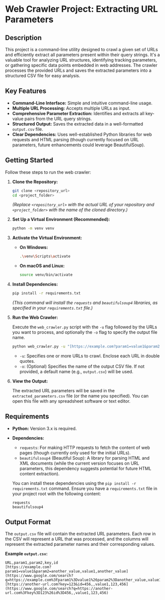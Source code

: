 # Web Crawler Project: Extracting URL Parameters

## Description

This project is a command-line utility designed to crawl a given set of URLs and efficiently extract all parameters present within their query strings. It's a valuable tool for analyzing URL structures, identifying tracking parameters, or gathering specific data points embedded in web addresses. The crawler processes the provided URLs and saves the extracted parameters into a structured CSV file for easy analysis.

## Key Features

* **Command-Line Interface:** Simple and intuitive command-line usage.
* **Multiple URL Processing:** Accepts multiple URLs as input.
* **Comprehensive Parameter Extraction:** Identifies and extracts all key-value pairs from the URL query strings.
* **Structured Output:** Saves the extracted data in a well-formatted `output.csv` file.
* **Clear Dependencies:** Uses well-established Python libraries for web requests and HTML parsing (though currently focused on URL parameters, future enhancements could leverage BeautifulSoup).

## Getting Started

Follow these steps to run the web crawler:

1.  **Clone the Repository:**
    ```bash
    git clone <repository_url>
    cd <project_folder>
    ```
    *(Replace `<repository_url>` with the actual URL of your repository and `<project_folder>` with the name of the cloned directory.)*

2.  **Set Up a Virtual Environment (Recommended):**
    ```bash
    python -m venv venv
    ```

3.  **Activate the Virtual Environment:**
    * **On Windows:**
        ```bash
        .\venv\Scripts\activate
        ```
    * **On macOS and Linux:**
        ```bash
        source venv/bin/activate
        ```

4.  **Install Dependencies:**
    ```bash
    pip install -r requirements.txt
    ```
    *(This command will install the `requests` and `beautifulsoup4` libraries, as specified in your `requirements.txt` file.)*

5.  **Run the Web Crawler:**

    Execute the `web_crawler.py` script with the `-u` flag followed by the URLs you want to process, and optionally the `-o` flag to specify the output file name.

    ```bash
    python web_crawler.py -u "[https://example.com?param1=value1&param2=another_value](https://www.google.com/search?q=https://example.com%3Fparam1%3Dvalue1%26param2%3Danother_value)" "[https://another-url.com?key=123&id=456](https://www.google.com/search?q=https://another-url.com%3Fkey%3D123%26id%3D456)" -o extracted_parameters.csv
    ```

    * `-u`: Specifies one or more URLs to crawl. Enclose each URL in double quotes.
    * `-o`: (Optional) Specifies the name of the output CSV file. If not provided, a default name (e.g., `output.csv`) will be used.

6.  **View the Output:**

    The extracted URL parameters will be saved in the `extracted_parameters.csv` file (or the name you specified). You can open this file with any spreadsheet software or text editor.

## Requirements

* **Python:** Version 3.x is required.
* **Dependencies:**
    * `requests`: For making HTTP requests to fetch the content of web pages (though currently only used for the initial URLs).
    * `beautifulsoup4` (Beautiful Soup): A library for parsing HTML and XML documents (while the current version focuses on URL parameters, this dependency suggests potential for future HTML content extraction).

    You can install these dependencies using the `pip install -r requirements.txt` command. Ensure you have a `requirements.txt` file in your project root with the following content:

    ```
    requests
    beautifulsoup4
    ```

## Output Format

The `output.csv` file will contain the extracted URL parameters. Each row in the CSV will represent a URL that was processed, and the columns will represent the extracted parameter names and their corresponding values.

**Example `output.csv`:**

```csv
URL,param1,param2,key,id
[https://example.com?param1=value1&param2=another_value,value1,another_value](https://www.google.com/search?q=https://example.com%3Fparam1%3Dvalue1%26param2%3Danother_value,value1,another_value),,
[https://another-url.com?key=123&id=456,,value1,123,456](https://www.google.com/search?q=https://another-url.com%3Fkey%3D123%26id%3D456,,value1,123,456)
